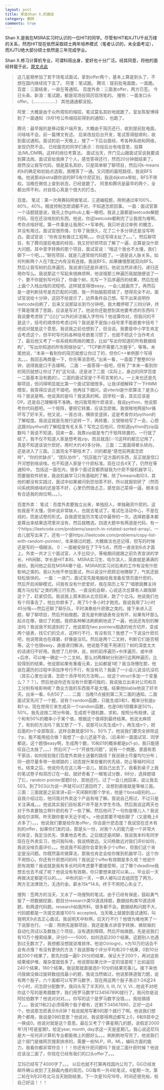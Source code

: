 ```yaml
--- 
layout: post 
title: 来自Shan X.的面经 
category: 搬砖
comments: true 
--- 
```


Shan X.是我在MSRA实习时认识的一位HIT的同学。尽管有HIT和XJTU千丝万缕的关系，然而HIT现在依然采取硕士两年培养模式（笔者认识的，未全面考证），而XJTU绝大部分硕士依然是三年完成学业。

Shan X.修习计算机专业，可谓科班出身，爱好也十分广泛。经其同意，将他的面经转载于此，[原文点此](http://0.swordx.duapp.com/?p=516)
> 这几星期参加了若干场笔试面试，拿到offer两个，基本上算是到头了，不想在国内继续找下去了。
阿里：笔试跪。
腾讯：提前批电面跪，一面跪。
百度：三面结束，一直在等通知。
百度外卖：三面发offer，两方已签。
今日头条、新浪：笔试跪，都是现场投简历现场笔的。
搜狗：一面发口头offer。（………………）
其他通通都没投。

> 阿里：大概是由于众所周知的缩招，笔试莫名其妙地就跪了。室友陈智博得到了一面通知（9月1号公布缩招前得到的通知），也跪了。

> 腾讯：最早报的是移动客户端开发。大概由于简历还行，收到提前批电面，问啥啥不会。前一篇博文有述。
后来改投后台开发，笔试答得挺顺利，收到面试通知。面试的前一天晚上，搜了一下后台面经，考各种系统和网络，发现仍然不会。
已经面完的同学们表示：你投后台有啥意思，投算法/ML/DM啊。这样的岗位考算法。
面试当天，开门见山跟面试官说我要调到算法岗。面试官给我换了个人，感觉答得还行，然而20分钟就结束了。居然没让我写代码，很是莫名其妙。只是简单聊了聊项目，然后问k-means的k的确定和初始点选取，我瞎答了一通。又问图的最短路径，我说BFS咯。他说那dijkstra跟你说的BFS有什麽区别，我说dijkstra带权，BFS不带权。当晚在微信上查到状态，已经是跪了。
阿里和腾讯是最早的两个，全都出师不利，对自信心真是个很大的打击。

> 百度。
笔试：第一次用赛码网做笔试，三道编程题，用例通过率100%，80%，40%。精度控制怎麽调都不对，不知道怎麽回事。
一面：面试官第一个话题就是说，我先上你github上看一眼吧。我说上面都是leetcode解题代码，现在还没啥别的东西。他说，你这leetcode都刷完了让我很为难啊，考你点啥好呢。第一件事是让我用C++写单例。我只听说过单例 的概念，并没有用过。面试官很热情，引导了我很久，花了二十多分钟还是没写明白。面试官说：“你有没有做过工程啊。。。你这写得太扯了。。。”。然后聊项目，有了腾讯提前电面的经验，我又好好把项目了解了一遍，总算是没什麽大问题。其中音字转换的那个项目，面试官说：“哦这个我也不太懂，我们聊下一个吧。。。”聊完项目，就是几道常规代码题了。一道是说人脉关系，如何判断两个人在7度之内有没有连接。我说BFS，如果嫌慢那就双向BFS。然后让我写树的后序遍历，我说递归还是非递归，他说当然非递归，递归还用你写么。我说那这个写起来很麻烦啊，他说哦那三种遍历我就随便说了一个，要不你就别写代码了，你画个树，先写一下后序遍历的结果，然后在纸上画个入栈出栈的流程吧。这样就变得很easy，一会儿就画完了。再然后是一道判断括号是否匹配的问题，我一开始脑筋搭错了，想得完全不对。面试官说给十分钟，这回不给提示了，边界条件自己想。写不出来说明你leetcode白刷了，后来又说那延长到15分钟吧。我大概停顿了三四分钟，终于算是理清了思路，应该是写对了。他说你还能想到其他要考虑的东西吗？我说要考虑除了“{[()]}”以外的非法输入字符吗？他说算你对，但我问的不是这个，括号的顺序你考虑过吗？我说是不是指小括号里不能嵌套中括号？他说对就是这个意思。我说我之前也想到了，但没说。我要是中小学生肯定会考虑这个，但平时写代码各种括号嵌套习惯了，也就不把这个当作考点了。最后他又考了一些系统和网络的概念，比如“写出你知道的所有数据结构”，“写出你知道的所有网络协议”，“TCP断开需要几次握手”，等等。末尾他说，“本来一看到你的简历就想让你过了的，但你C++单例那个写得太。。。我回去再商量一下，你先等消息吧。”出来一看，一面面了整整80分钟，说得我是口干舌燥啊。
二面：一面答得一般吧，但有了“本来一看到你的简历就想让你过了的”这句话，还是进了二面（实际上，身边的同学百度一二面基本没有跪的）。二面的面试官是个不苟言笑的人。一上来也还是先聊项目，但问得明显就比第一个面试官细很多。让我详细解释了一下HMM模型，我答得应该还不错吧。他再往下细问，说viterbi是什麽算法？是贪心吗？我说是啊。他说真的是吗？我说真的啊。回学校一查，其实应该是DP。还是自己理解得不准确。他问我常用什麽语言，我说python，他说那考你代码题吧。一个矩阵，要把它转置，应该怎麽做。我很矬地两层for循环写了好半天。他又说，一首古诗，横排变竖排，这是考查你对python的了解程度。我说这就是先按行逆转一下，再转置，又很矬地写了一会，心想这跟对python的了解程度有毛关系？写完之后他问，你知道python的zip函数吗？我说不知道。回来一查，我靠zip就是专门干矩阵转置的，一行就了结了。我不仅不知道人家是想考我zip，而且就连[::-1]这样的都忘记用了，真是不知道该说什麽好。用时大约40多分钟。
三面：二面面得晕头转向，还是进入了三面。三面完全不聊技术了，问的都是“感觉前两面怎麽样”，“你的优缺点”，“团队协作”，“抗压能力”这方面的东西，反正就是信口开河想到啥说啥。也不知道人家是个什麽标准。现在过去4天了，仍然在等通知中。
包括这一面在内，很多个面试官都质疑我为什麽不报机器学习，而要报软件研发，我说机器学习只有基础的了解，除了kmeans和ID3，其他的都没有实践过，面试中如果被问到恐怕答不好。所以就报软研了（然而问系统网络啥的还是答不好，心里仍然很忐忑，感觉自己菜得一逼，根本没有合适我的岗位啊。。。）。

> 百度外卖：
笔试：百度外卖要独立出来，单独招人，单独融资什麽的。这些我是不太懂，但听说非常缺人，也就去笔试了。笔试在活动中心，不是在线的，而是试卷的形式。自我感觉是历次笔试中最惨的一次。选择题基本都是算出来结果选项里并没有，然后就瞎选。四道大题中有两道是代码，有一个https://leetcode.com/problems/search-in-rotated-sorted-array/，一会儿就写出来了。还有一个是https://leetcode.com/problems/copy-list-with-random-pointer/，本来做过的题，大概做法也还记得，但写的时候还是写的一塌糊涂。
0：一面被安排在了下午5点，然而一直坐到6点才面上。外卖一共才三个面试官，人手比较少。等候期间就跟之前负责宣讲的学长、HR闲聊。学长是HIT本科、MSRA实习生、哈尔滨人，简直就是满满的缘份。我问他之前在MSRA哪个组，MSRA的实习对后来的工作有没有什麽影响之类的。我以为他不参加面试，所以说没什麽顾忌地瞎聊了，气氛还挺轻松愉快的。
一面：一进门，面试官先敲电脑给我准备反馈页面什麽的，然后开启闲聊模式。问我有没有什麽爱好。我在简历上写了“唱歌跳舞主持魔方马拉松”之类的两三行东西，一直没机会聊，心说这次总算有人跟我聊这个了，赶紧侃侃。我说我上周末刚从北京回来，跑了个北马。他说我们也有个同事去了，他比你胖多了，用了5个多小时才跑完。我说我用了3小时45分哦~~然后还聊了聊乐队，平时演奏些什麽歌之类的。接下来进入正题，聊了聊项目，然后开始做题。首先是判断链表有没有环，如果有环那么起点在哪，做烂了的题。我把各种解法刷刷刷地说了一遍，他说还有别的解法吗？我说我不知道别的了。他说那在two pointers相遇的地方切开，变成两个链表，找它们的交点，这样行不行，有没有坑？我想了一下说没什麽坑吧，他说嗯我也在琢磨，好像是没坑。然后是两个二叉树，判断它们是否相等。这个也很easy，直接递归解决。他说能不能不用递归？树的深度太大的话递归不好用。我想了几秒钟，说，树的前序遍历+中序遍历，或中序+后序，可以唯一确定一个二叉树。那么对两棵树分别进行这两种遍历，比较得到的结果。他说那如果有重複元素，比如都是1呢？我当场懵在那，他说在遍历的过程中添加序号行不行，有没有坑？我画了一小会儿说没坑没坑（其实心里也没谱，怎麽个添序号的方法啊。。。给这个struct多加一个变量么？？？）。然后他说你还有没有什麽要问我的，我说独立出来对公司和员工分别有啥影响呢？商业方面的东西我不是太懂。结果他blabla地说了好半天。出来一看，6点50了……
二面：当晚11点接到第二天二面的通知。二面面试官先问了一个题，说有个random函数，只能生成0和1，概率分别是p和1-p，现在想用它来生成另一个random函数，也是0和1但概率是50%，50%。我先说按二项分布做，生成若干随机数，求和，按照分布规律，这个和有50%的概率小于某个值，根据这个值得到最终结果。他说太麻烦了，有别的方法吗？我又想了一下，说那可以先生成n个，再生成n个，把后面的n个全部取反，这样总数就是50%，50%了。他说我们要完全排除这个p，能不能用组合做？我想了一会儿还是不会。（后来听一面面试官、同学都说，这个题很easy啊，生成两个数，10和01的概率都是p(1-p)，我只能感叹自己太挫了。。。）然后问了一个“开放性问题”，说有一个商圈，里面有若干家店，如何规划我们百度外卖骑士送餐的路径？我说骑士尽量均匀分布；同一趟尽量多带一些顺路的；动态提升某些餐的优先级，防止等候时间过长。结束之后，他说你先在这儿等一会儿，就自己出去了。我看到桌子上我的笔试卷子和简历订在一起，就好奇看了一眼笔试分数，68分，选择题错了仨，random pointer那题0分，其他还行。过了一会儿他回来，说让我去503。到了503以为说一声就可以打道回府了，没想到直接就是等候三面。
三面：三面就是之前宣讲+前一天闲聊的那个学长，他是个boss级别的。。。自我介绍过后，他问我对外卖这个产品有啥了解。我说自己用过，不过只是关注满减。。。他说其实我们目标客户并不是大学生市场。然后我说这两天也对于外卖要独立啊什麽的有了一些了解。然后他问了一句你是哪儿人？我说我哈尔滨啊，昨天跟你套半天近乎呢=。=他说那要不咱别聊了（又是晚上6点多了）。。。他说我们要是给你发offer，你会是什麽态度？我说现在还木有别的offer，如果你们发的话，那是头一份，对我个人的能力是一个非常大的肯定，我定当优先、慎重地去考虑。之后就还是闲聊，我说我本科有同学现在在外卖实习，他问我叫啥，我说杨致远。又问杨致远对我们评价如何，我说没啥负面评价。。。他说我不知道你会拿到多少个offer，但我们这个肯定是没问题。你既然喜欢做算法，那我也肯定会给你推到机器学习，这个你不用担心。你还有什麽想问的吗？我说这个offer有效期是多久呢？他说什麽有效期？我说就是我有多长时间考虑要不要接受啊，过了哪个deadline我想去也去不成了呢？他说没有有效期，你只要想来就可以来。。。毕业前一天再做决定都是可以的。。。
中秋的前一天，一群人被叫过去组团签了两方。两方无法律效力，无违约金。薪水15k*14.6。终于不用担心失业了。

> 搜狗：签两方的当天，又水了一场搜狗的笔试。由于已经有保底，鼓起勇气报了一把数据挖掘，题目分research类10道选择题，数据结构类10道选择题，和两道代码题。research如我所料，很多都不会。数据结构问题不大，代码题都是一次提交直接100% accepted。当天晚上就接到面试通知，叫我明天9点去正心面试。我说明天中秋啊，后天行不行？他很为难地笑了一下说那也行。
一面：照例先是聊项目，我还是重点讲音字转换、微软做的自动化测试以及数独三个项目，没有遇到障碍。然后开始做题。先是说我们有10万个搜索结果，评分0——5000，如何选前200个结果。这题别人也遇到过无数次了，我想都没想就说堆排序。他说O(nlogn)，n为10万的话会不会有点慢？有没有更快的方法？我说那每个评分平均有20个结果，0到10分就200个结果了。那先扫描一遍0-20分的结果，保证大于200个，再对这些结果维护堆，複杂度就低多了。他说那如果允许一定的误差呢？比如返回240个结果，180个结果。我说那就直接选0-10分的结果完事儿。接下来他问我做没做过旋转数组找最小的题，我说当然做过，他说那换道智力题，说有两个股子，六个面都可以写罗马数字，现在用这两个股子表示1-24这24个小时，问怎麽分配数字。我闷头写了半天的I, II, III, IV, V, VI…他说不对吧你这个写的是希腊数字，我们用罗马数字1234567890就行了。我问你是说阿拉伯数字？他说对对对。。。你写的这个是罗马数字没错。。。我给搞错了。。。我说11和22必须得两个股子都有，还剩下34567890，正好一边4个。他说那怎麽表示9点钟？我说就用写著9的那个就行了啊。他说我们想两个都用，我说是09的意思？他说对。我说那得两边都写上0，6和9其中之一换成0。他说对就是这个意思。最后又考了个算星期几的题，说假定2000年1月1号是星期1，给定year, month, day求这一天是星期几。我心说这尼玛是大一任何非计算机专业都能做上的题好么。。。刷刷刷地写完了。他说我们这个部门是做网页搜索排序的，需要一些NLP，IR，ML，编码方面的能力，我看你都非常符合！！！你还有什麽问题吗？我说二面什麽时候？他说应该没二面了，你现在已经有我们的口头offer了。。。

> 艾玛已经写了4000字了。。。
以后也就不打算再找国内公司了。GG已经发邮件确认收到了王赫磊内推的简历。GG每年一共4轮笔试，4星期一次。第二轮在9月20号北马当天刚刚结束。下一次是10月18号，时间还很充裕，祝自己好运！！！
